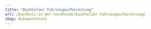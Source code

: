 ```yaml
---
title: "Buchholzer Fahrzeugaufbereitung"
url: /buchholz-in-der-nordheide/buchholzer-fahrzeugaufbereitung/
shop: Autowerkstatt
---
```

